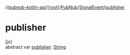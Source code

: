 //[pubnub-kotlin-api](../../../../index.md)/[[root]](../../index.md)/[PubNub](../index.md)/[SignalEvent](index.md)/[publisher](publisher.md)

# publisher

[js]\
abstract var [publisher](publisher.md): [String](https://kotlinlang.org/api/core/kotlin-stdlib/kotlin/-string/index.html)
